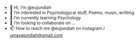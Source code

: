 - 👋 Hi, I’m @eujundiah
- 👀 I’m interested in Psychologycal stuff, Poems, music, writting
- 🌱 I’m currently learning Psychology
- 💞️ I’m looking to collaborate on ...
- 📫 How to reach me @eujundiah on instagram / umayajundiah@gmail.com

<!---
eujundiah/eujundiah is a ✨ special ✨ repository because its `README.md` (this file) appears on your GitHub profile.
You can click the Preview link to take a look at your changes.
--->

